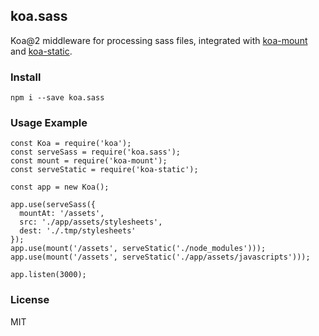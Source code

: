 ## koa.sass

Koa@2 middleware for processing sass files, integrated with [koa-mount](https://github.com/koajs/mount) and [koa-static](https://github.com/koajs/static).

### Install

```
npm i --save koa.sass
```

### Usage Example

```
const Koa = require('koa');
const serveSass = require('koa.sass');
const mount = require('koa-mount');
const serveStatic = require('koa-static');

const app = new Koa();

app.use(serveSass({
  mountAt: '/assets',
  src: './app/assets/stylesheets',
  dest: './.tmp/stylesheets'
});
app.use(mount('/assets', serveStatic('./node_modules')));
app.use(mount('/assets', serveStatic('./app/assets/javascripts')));

app.listen(3000);
```

### License

MIT
